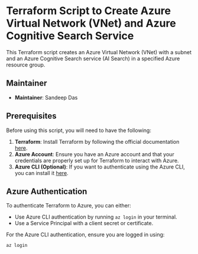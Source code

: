 # Terraform Script to Create Azure Virtual Network (VNet) and Azure Cognitive Search Service

This Terraform script creates an Azure Virtual Network (VNet) with a subnet and an Azure Cognitive Search service (AI Search) in a specified Azure resource group.

## Maintainer
- **Maintainer**: Sandeep Das

## Prerequisites

Before using this script, you will need to have the following:

1. **Terraform**: Install Terraform by following the official documentation [here](https://www.terraform.io/downloads).
2. **Azure Account**: Ensure you have an Azure account and that your credentials are properly set up for Terraform to interact with Azure.
3. **Azure CLI (Optional)**: If you want to authenticate using the Azure CLI, you can install it [here](https://docs.microsoft.com/en-us/cli/azure/install-azure-cli).

## Azure Authentication

To authenticate Terraform to Azure, you can either:

- Use Azure CLI authentication by running `az login` in your terminal.
- Use a Service Principal with a client secret or certificate.

For the Azure CLI authentication, ensure you are logged in using:

```bash
az login
